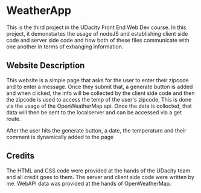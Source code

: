 # WeatherApp

This is the third project in the UDacity Front End Web Dev course. 
In this project, it demonstartes the usage of nodeJS and establishing 
client side code and server side code and how both of these files 
communicate with one another in terms of exhanging information.
## Website Description

This website is a simple page that asks for the user to enter their
zipcode and to enter a message. Once they submit that, a generate button is 
added and when clicked, the info will be collected by the client side code 
and then the zipcode is used to access the temp of the user's zipcode. This
is done via the usage of the OpenWeatherMap api. Once the data is collected, that
data will then be sent to the localserver and can be accessed via a get route.

After the user hits the generate button, a date, the temperature and their comment
is dynamically added to the page

## Credits

The HTML and CSS code were provided at the hands of the UDacity team and all credit 
goes to them. The server and client side code were written by me. WebAPI data was provided at the hands of OpenWeatherMap.

